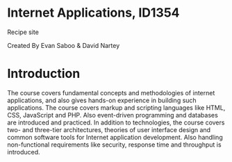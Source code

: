 Internet Applications, ID1354
==============================

Recipe site

Created By Evan Saboo & David Nartey

Introduction
==============================
The course covers fundamental concepts and methodologies of internet applications, and also gives hands-on experience in building such applications. The course covers markup and scripting languages like HTML, CSS, JavaScript and PHP. Also event-driven programming and databases are introduced and practiced. In addition to technologies, the course covers two- and three-tier architectures, theories of user interface design and common software tools for Internet application development. Also handling non-functional requirements like security, response time and throughput is introduced.
